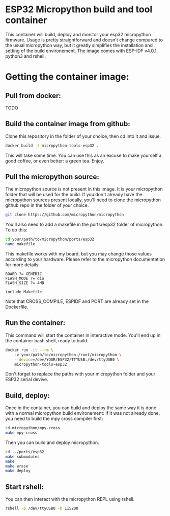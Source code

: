 # ESP32 Micropython build and tool container
This container will build, deploy and monitor your esp32 micropython firmware. Usage is pretty straightforward and doesn't change compared to the usual micropython way, but it greatly simplifies the installation and setting of the build environement.
The image comes with ESP-IDF v4.0.1, python3 and rshell.

# Getting the container image:
## Pull from docker:
TODO
## Build the container image from github:
Clone this repository in the folder of your choice, then cd into it and issue.
```zsh
docker build -t micropython-tools-esp32 .
```
This will take some time. You can use this as an excuse to make yourself a good coffee, or even better: a green tea. Enjoy.

## Pull the micropython source:
The micropython source is not present in this image. It is your micropython folder that will be used for the build. If you don't already have the micropython sources present locally, you'll need to clone the micropython github repo in the folder of your choice.
```zsh
git clone https://github.com/micropython/micropython
```
You'll also need to add a makefile in the ports/esp32 folder of micropython.
To do this:
```zsh
cd your/path/to/micropython/ports/esp32
nano makefile
```
This makefile works with my board, but you may change those values according to your hardware. Please refer to the micropython documentation for more details:
```make
BOARD ?= GENERIC
FLASH_MODE ?= dio
FLASH_SIZE ?= 4MB

include Makefile
```
Note that CROSS_COMPILE, ESPIDF and PORT are already set in the Dockerfile.

## Run the container:
This command will start the container in interactive mode. You'll end up in the container bash shell, ready to build.
```zsh
docker run -it --rm \ 
	-v your/path/to/micropython:/root/micropython \
	--device=/dev/YOUR/ESP32/TTYUSB:/dev/ttyUSB0 \
	micropython-tools-esp32
```
Don't forget to replace the paths with your micropython folder and your ESP32 serial devive.

## Build, deploy:
Once in the container, you can build and deploy the same way it is done with a normal micropython build environement:
If it was not already done, you need to build the mpy cross compiler first:
```zsh
cd micropython/mpy-cross
make mpy-cross
```

Then you can build and deploy micropython.
```zsh
cd ../ports/esp32
make submodules
make
make erase
make deploy
```

## Start rshell: 
You can then interact with the micropython REPL using rshell.
```zsh
rshell -p /dev/ttyUSB0 -b 115200
```


